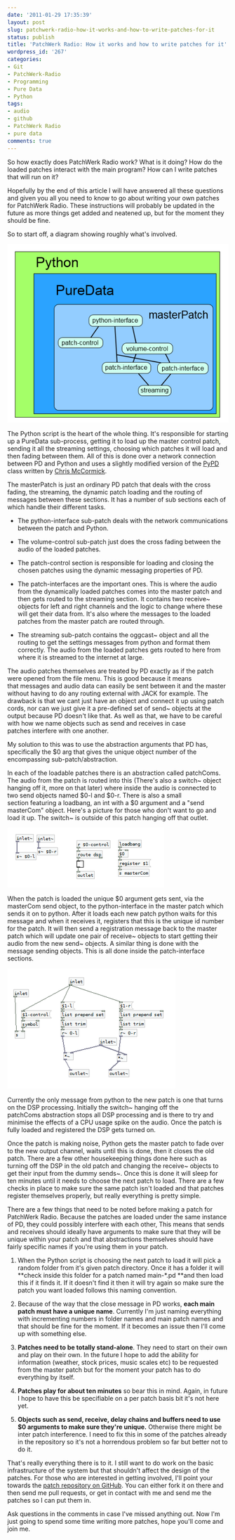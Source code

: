 ```yaml
---
date: '2011-01-29 17:35:39'
layout: post
slug: patchwerk-radio-how-it-works-and-how-to-write-patches-for-it
status: publish
title: 'PatchWerk Radio: How it works and how to write patches for it'
wordpress_id: '267'
categories:
- Git
- PatchWerk-Radio
- Programming
- Pure Data
- Python
tags:
- audio
- github
- PatchWerk Radio
- pure data
comments: true
---
```


So how exactly does PatchWerk Radio work? What is it doing? How do the loaded patches interact with the main program? How can I write patches that will run on it?

Hopefully by the end of this article I will have answered all these questions and given you all you need to know to go about writing your own patches for PatchWerk Radio. These instructions will probably be updated in the future as more things get added and neatened up, but for the moment they should be fine.



So to start off, a diagram showing roughly what's involved.

![PatchWerk Radio Program Diagram](/a/2011-01-29-patchwerk-radio-how-it-works-and-how-to-write-patches-for-it/PatchWerk-Radio-Program-Diagram.png)

The Python script is the heart of the whole thing. It's responsible for starting up a PureData sub-process, getting it to load up the master control patch, sending it all the streaming settings, choosing which patches it will load and then fading between them. All of this is done over a network connection between PD and Python and uses a slightly modified version of the [PyPD](http://mccormick.cx/projects/PyPd/) class written by [Chris McCormick](http://mccormick.cx).

The masterPatch is just an ordinary PD patch that deals with the cross fading, the streaming, the dynamic patch loading and the routing of messages between these sections. It has a number of sub sections each of which handle their different tasks.



	
  * The python-interface sub-patch deals with the network communications between the patch and Python.

	
  * The volume-control sub-patch just does the cross fading between the audio of the loaded patches.

	
  * The patch-control section is responsible for loading and closing the chosen patches using the dynamic messaging properties of PD.

	
  * The patch-interfaces are the important ones. This is where the audio from the dynamically loaded patches comes into the master patch and then gets routed to the streaming section. It contains two receive~ objects for left and right channels and the logic to change where these will get their data from. It's also where the messages to the loaded patches from the master patch are routed through.

	
  * The streaming sub-patch contains the oggcast~ object and all the routing to get the settings messages from python and format them correctly. The audio from the loaded patches gets routed to here from where it is streamed to the internet at large.


The audio patches themselves are treated by PD exactly as if the patch were opened from the file menu. This is good because it means that messages and audio data can easily be sent between it and the master without having to do any routing external with JACK for example. The drawback is that we cant just have an object and connect it up using patch cords, nor can we just give it a pre-defined set of send~ objects at the output because PD doesn't like that. As well as that, we have to be careful with how we name objects such as send and receives in case patches interfere with one another.

My solution to this was to use the abstraction arguments that PD has, specifically the $0 arg that gives the unique object number of the encompassing sub-patch/abstraction.

In each of the loadable patches there is an abstraction called patchComs. The audio from the patch is routed into this (There's also a switch~ object hanging off it, more on that later) where inside the audio is connected to two send objects named $0-l and $0-r. There is also a small section featuring a loadbang, an int with a $0 argument and a "send masterCom" object. Here's a picture for those who don't want to go and load it up. The switch~ is outside of this patch hanging off that outlet.

![patchComs abstraction](/a/2011-01-29-patchwerk-radio-how-it-works-and-how-to-write-patches-for-it/patchComs.png)

When the patch is loaded the unique $0 argument gets sent, via the masterCom send object, to the python-interface in the master patch which sends it on to python. After it loads each new patch python waits for this message and when it receives it, registers that this is the unique id number for the patch. It will then send a registration message back to the master patch which will update one pair of receive~ objects to start getting their audio from the new send~ objects. A similar thing is done with the message sending objects. This is all done inside the patch-interface sections.

![patch-interface abstraction](/a/2011-01-29-patchwerk-radio-how-it-works-and-how-to-write-patches-for-it/patch-interface.png)

Currently the only message from python to the new patch is one that turns on the DSP processing. Initially the switch~ hanging off the patchComs abstraction stops all DSP processing and is there to try and minimise the effects of a CPU usage spike on the audio. Once the patch is fully loaded and registered the DSP gets turned on.

Once the patch is making noise, Python gets the master patch to fade over to the new output channel, waits until this is done, then it closes the old patch. There are a few other housekeeping things done here such as turning off the DSP in the old patch and changing the receive~ objects to get their input from the dummy sends~. Once this is done it will sleep for ten minutes until it needs to choose the next patch to load. There are a few checks in place to make sure the same patch isn't loaded and that patches register themselves properly, but really everything is pretty simple.

There are a few things that need to be noted before making a patch for PatchWerk Radio. Because the patches are loaded under the same instance of PD, they could possibly interfere with each other, This means that sends and receives should ideally have arguments to make sure that they will be unique within your patch and that abstractions themselves should have fairly specific names if you're using them in your patch.



	
  1. When the Python script is choosing the next patch to load it will pick a random folder from it's given patch directory. Once it has a folder it will **check inside this folder for a patch named main-*.pd **and then load this if it finds it. If it doesn't find it then it will try again so make sure the patch you want loaded follows this naming convention.

	
  2. Because of the way that the close message in PD works, **each main patch must have a unique name**. Currently I'm just naming everything with incrementing numbers in folder names and main patch names and that should be fine for the moment. If it becomes an issue then I'll come up with something else.

	
  3. **Patches need to be totally stand-alone**. They need to start on their own and play on their own. In the future I hope to add the ability for information (weather, stock prices, music scales etc) to be requested from the master patch but for the moment your patch has to do everything by itself.

	
  4. **Patches play for about ten minutes** so bear this in mind. Again, in future I hope to have this be specifiable on a per patch basis bit it's not here yet.

	
  5. **Objects such as send, receive, delay chains and buffers need to use $0 arguments to make sure they're unique.** Otherwise there might be inter patch interference. I need to fix this in some of the patches already in the repository so it's not a horrendous problem so far but better not to do it.


That's really everything there is to it. I still want to do work on the basic infrastructure of the system but that shouldn't affect the design of the patches. For those who are interested in getting involved, I'll point your towards the [patch repository on GitHub](https://github.com/notesandvolts/Radio-Patches). You can either fork it on there and then send me pull requests, or get in contact with me and send me the patches so I can put them in.

Ask questions in the comments in case I've missed anything out. Now I'm just going to spend some time writing more patches, hope you'll come and join me.
